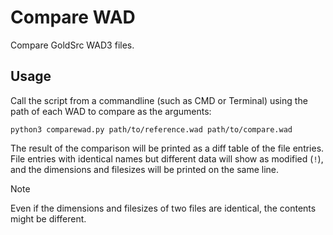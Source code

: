 # Compare WAD

Compare GoldSrc WAD3 files.

## Usage

Call the script from a commandline (such as CMD or Terminal)
using the path of each WAD to compare as the arguments:

```cli
python3 comparewad.py path/to/reference.wad path/to/compare.wad
```

The result of the comparison will be printed as a diff table of the file entries.<br>
File entries with identical names but different data will show as modified (`!`),
and the dimensions and filesizes will be printed on the same line.
> [!NOTE]
> Even if the dimensions and filesizes of two files are identical,
> the contents might be different.
